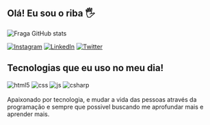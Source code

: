 ## Olá! Eu sou o riba 🖐️

![Fraga GitHub stats](https://github-readme-stats.vercel.app/api?username=devfraga&show_icons=true&theme=dracula&count_private=true)

[![Instagram](https://img.shields.io/badge/Instagram-E4405F?style=for-the-badge&logo=instagram&logoColor=white)](https://instagram.com/riba_sk8)
[![LinkedIn](https://img.shields.io/badge/LinkedIn-0077B5?style=for-the-badge&logo=linkedin&logoColor=white)](https://www.linkedin.com/in/richard-gabriel-1b04a7291)
[![Twitter](https://img.shields.io/badge/Twitter-1DA1F2?style=for-the-badge&logo=twitter&logoColor=white)](https://twitter.com/@RichardEstelai)


## Tecnologias que eu uso no meu dia!

<div style="display: inline_block",>
  <img align="center" alt="html5" src="https://img.shields.io/badge/HTML5-E34F26?style=for-the-badge&logo=html5&logoColor=white" />
  <img align="center" alt="css" src="https://img.shields.io/badge/CSS3-1572B6?style=for-the-badge&logo=css3&logoColor=white" />
  <img align="center" alt="js" src="https://img.shields.io/badge/JavaScript-F7DF1E?style=for-the-badge&logo=javascript&logoColor=black" />
  <img align="center" alt="csharp" src="https://img.shields.io/badge/C%23-239120?style=for-the-badge&logo=csharp&logoColor=white" />
</div><br/>
Apaixonado por tecnologia, e mudar a vida das pessoas através da programação e sempre que possivel buscando me aprofundar mais e aprender mais.
